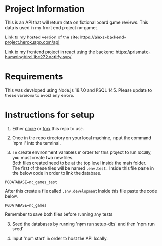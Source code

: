 # Project Information

This is an API that will return data on fictional board game reviews. This data is used in my front end project nc-games.

Link to my hosted version of the site: https://alexs-backend-project.herokuapp.com/api

Link to my frontend project in react using the backend: https://prismatic-hummingbird-1be272.netlify.app/

# Requirements

This was developed using Node.js 18.7.0 and PSQL 14.5. Please update to these versions to avoid any errors.

# Instructions for setup

1. Either [clone](https://docs.github.com/en/repositories/creating-and-managing-repositories/cloning-a-repository) or [fork](https://docs.github.com/en/get-started/quickstart/fork-a-repo) this repo to use. 

2. Once in the repo directory on your local machine, input the command 'npm i' into the terminal.

3. To create environment variables in order for this project to run locally, you must create two new files.  
Both files created need to be at the top level inside the main folder.  
The first of these files will be named `.env.test.` Inside this file paste in the below code in order to link the database.

```
PGDATABASE=nc_games_test
```

After this create a file called `.env.development` Inside this file paste the code below.

```
PGDATABASE=nc_games
```

Remember to save both files before running any tests.

3. Seed the databases by running 'npm run setup-dbs' and then 'npm run seed'

4. Input 'npm start' in order to host the API locally.


